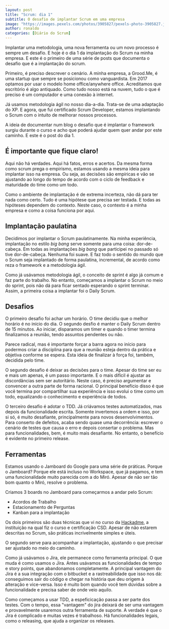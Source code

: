 ```yaml
---
layout: post
title: "Scrum: dia 1"
subtitle: O desafio de implantar Scrum em uma empresa
image: "https://images.pexels.com/photos/3905827/pexels-photo-3905827.jpeg?auto=compress&cs=tinysrgb&dpr=3&h=750&w=1260"
author: ronaldo
categories: [Diário do Scrum]
---
```


Implantar uma metodologia, uma nova ferramenta ou um novo processo é sempre um
desafio. E hoje é o dia 1 da implantação do Scrum na minha empresa. E este é o
primeiro de uma série de posts que documenta o desafio que é a implantação do
scrum.

Primeiro, é preciso descrever o cenário. A minha empresa, a Grood.Me, é uma
startup que sempre se posicionou como vanguardista. Em 2017 optamos por usar o
modelo home office/anywhere office. Acreditamos que escritório é algo antiquado.
Como tudo nosso está na nuvem, tudo o que é preciso é um computador e uma
conexão à internet. 

Já usamos metodologia ágil no nosso dia-a-dia. Trata-se de uma adaptação do XP.
E agora, que fui certificado Scrum Developer, estamos implantando o Scrum com o
intuito de melhorar nossos processos. 

A ideia de documentar num blog o desafio que é implantar o framework surgiu
durante o curso e acho que poderá ajudar quem quer andar por este caminho. E
este é o post do dia 1.

## É importante que fique claro!

Aqui não há verdades. Aqui há fatos, erros e acertos. Da mesma forma como scrum
prega o empirismo, estamos usando a mesma ideia para implantar isso na empresa.
Ou seja, as decisões são empíricas e vão se ajustando ao longo do tempo de
acordo com o ciclo de feedback e maturidade do time como um todo. 

Como o ambiente de implantação é de extrema incerteza, não dá para ter nada como
certo. Tudo é uma hipótese que precisa ser testada. E todas as hipóteses
dependem do contexto. Neste caso, o contexto é a minha empresa e como a coisa
funciona por aqui.

## Implantação paulatina

Decidimos por implantar o Scrum paulatinamente. Na minha experiência,
implantação no estilo _big bang_ serve somente para uma coisa: dor-de-cabeça. Em
todas as implantações _big bang_ que participei no passado só tive
dor-de-cabeça. Nenhuma foi suave. E faz todo o sentido do mundo que o Scrum seja
implantado de forma paulatina, incremental, de acordo como reza o framework e a
metodologia ágil. 

Como já usávamos metodologia ágil, o conceito de sprint é algo já comum e faz
parte do trabalho. No entanto, começamos a implantar o Scrum no meio do sprint,
pois não dá para ficar sentado esperando o sprint terminar. Assim, a primeira
coisa a implantar foi o Daily Scrum. 

## Desafios

O primeiro desafio foi achar um horário. O time decidiu que o melhor horário é
no início do dia. O segundo desfio é manter o Daily Scrum dentro de 15 minutos.
Ao iniciar, disparamos um timer e quando o timer termina finalizamos a reunião,
tendo assuntos pendentes ou não.

Parece radical, mas é importante forçar a barra agora no início para podermos
criar a disciplina para que a reunião esteja dentro da prática e objetiva
conforme se espera. Esta ideia de finalizar à força foi, também, decidida pelo
time. 

O segundo desafio é deixar as decisões para o time. Apesar do time ser eu e mais
um apenas, é um passo importante. E o mais difícil é ajustar as discordâncias
sem ser autoritário. Neste caso, é preciso argumentar e convencer a outra parte
de forma racional. O principal benefício disso é que você termina por
compartilhar sua experiência e isso evolui o time como um todo, equalizando o
conhecimento e experiência de todos. 

O terceiro desafio é adotar o TDD. Já criávamos testes automatizados, mas depois
da funcionalidade escrita. Somente invertemos a ordem e isso, por si só, é muito
desafiante, principalmente para novos desenvolvimentos. Para conserto de
defeitos, acaba sendo quase uma decorrência: escrever o cenário de testes que
causa o erro e depois consertar o problema. Mas para funcionalidades, bem, é
muito mais desafiante. No entanto, o benefício é evidente no primeiro release. 

## Ferramentas

Estamos usando o Jamboard do Google para uma série de práticas. Porque o
Jamboard? Porque ele está incluso no Workspace, que já pagamos, e tem uma
funcionalidade muito parecida com a do Miró. Apesar de não ser tão bom quanto o
Miró, resolve o problema. 

Criamos 3 boards no Jamboard para começarmos a andar pelo Scrum:

- Acordos de Trabalho
- Estacionamento de Perguntas
- Kanban para a implantação

Os dois primeiros são duas técnicas que vi no curso da
[Hackadme](https://hackad.me), a instituição na qual fiz o curso e certificação
CSD. Apesar de não estarem descritas no Scrum, são práticas incrivelmente
simples e úteis.

O segundo serve para acompanhar a implantação, ajustando o que precisar ser
ajustado no meio do caminho. 

Como já usávamos o Jira, ele permanece como ferramenta principal. O que muda é
como usamos o Jira. Antes usávamos as funcionalidades de tempo e story points,
que abandonamos completamente. A principal vantagem do Jira é a sua integração
com o bitbucket e a rastreabilidade que isso nos dá: conseguimos sair do código
e chegar na história que deu origem à alteração e vice-versa. Isso é muito bom
quando você tem dúvidas sobre a funcionalidade e precisa saber de onde veio
aquilo. 

Como começamos a usar TDD, a espeficicação passa a ser parte dos testes. Com o
tempo, essa "vantagem" do jira deixará de ser uma vantagem e provavelmente
usaremos outra ferramenta de suporte. A verdade é que o Jira é complicado e
muitas vezes é trabalhoso. Há funcionalidades legais, como o releasing, que
ajuda a organizar os releases.